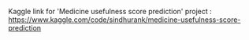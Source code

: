 Kaggle link for 'Medicine usefulness score prediction' project : https://www.kaggle.com/code/sindhurank/medicine-usefulness-score-prediction
